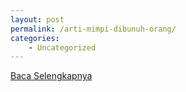 ```yaml
---
layout: post
permalink: /arti-mimpi-dibunuh-orang/
categories:
    - Uncategorized
---
```


[Baca Selengkapnya](/06)